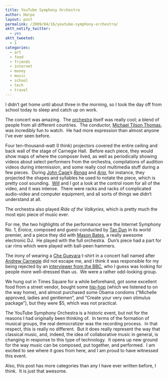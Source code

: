 ```yaml
---
title: YouTube Symphony Orchestra
author: Harpo
layout: post
permalink: /2009/04/16/youtube-symphony-orchestra/
aktt_notify_twitter:
  - yes
aktt_tweeted:
  - 1
categories:
  - art
  - food
  - friends
  - internet
  - money
  - music
  - school
  - tech
  - travel
---
```

I didn&#8217;t get home until about three in the morning, so I took the day off from school today to sleep and catch up on work.

The concert was amazing.  The <a href="http://www.youtube.com/symphony" target="_blank">orchestra</a> itself was really cool; a blend of people from all different countries.  The conductor, <a href="http://en.wikipedia.org/wiki/Michael_Tilson_Thomas" target="_blank">Michael Tilson Thomas</a>, was incredibly fun to watch.  He had more expression than almost anyone I&#8217;ve ever seen before.

Four ten-thousand-watt (I think) projectors covered the entire ceiling and back wall of the stage of Carnegie Hall.  Before each piece, they would show maps of where the composer lived, as well as periodically showing videos about select performers from the orchestra, compilations of audition videos during intermission, and some really cool multimedia stuff during a few pieces.  During <a href="http://en.wikipedia.org/wiki/John_Cage" target="_blank">John Cage&#8217;</a>s <a href="http://www.johncage.info/workscage/renga.html" target="_blank"><em>Renga</em></a> and <a href="http://www.johncage.info/workscage/aria.html" target="_blank"><em>Aria</em></a>, for instance, they projected the shapes and syllables he used to notate the piece, which is pretty cool sounding.  <a href="http://willszal.com" target="_blank">Will</a> and I got a look at the control room for all of the video, and it was intense.  There were racks and racks of complicated audio-video and computer equipment, and all sorts of things we didn&#8217;t understand at all.

The orchestra also played *Ride of the Valkyries*, which is pretty much the most epic piece of music ever.

For me, the two highlights of the performance were the Internet Symphony No. 1, *Eroica*, composed and guest-conducted by <a href="http://en.wikipedia.org/wiki/Tan_Dun" target="_blank">Tan Dun</a> in its world premier, and a piece they did with <a href="http://masonicelectronica.com/" target="_blank">Mason Bates</a>, a really awesome electronic DJ.  He played with the full orchestra.  Dun&#8217;s piece had a part for car rims which were played with ball-peen hammers.

The irony of wearing a <a href="http://en.wikipedia.org/wiki/Che_Guevara" target="_blank">Che Guevara</a> t-shirt in a concert hall named after <a href="http://en.wikipedia.org/wiki/Andrew_Carnegie" target="_blank">Andrew Carnegie</a> did not escape me, and I think it was responsible for my being rejected by an <a href="http://news.bbc.co.uk/2/hi/americas/8001253.stm" target="_blank">interviewer from the BBC</a>, who I guess was looking for people more well-dressed than us.  We were a rather odd-looking group.

We hung out in Times Square for a while beforehand, got some excellent food from a street vendor, bought some <a href="http://www.myspace.com/talmudkilla" target="_blank">hip-hop</a> (which we listened to on the way home), and almost purchased some Obama condoms (&#8220;Michelle approved, ladies and gentlemen&#8221;, and &#8220;Create your very own stimulus package&#8221;), but they were $5, which was not practical.

The YouTube Symphony Orchestra is a historic event, but not for the reasons I had originally been thinking of.  In terms of the formation of musical groups, the real democratizer was the recording process.  In that respect, this is really no different.  But it does really represent the way that classical music, and, indeed, the idea of collaborative music in general, is changing in response to this type of technology.  It opens up new ground for the way music can be composed, put together, and performed.  I am excited to see where it goes from here, and I am proud to have witnessed this event.

Also, this post has more categories than any I have ever written before, I think.  It is just that awesome.